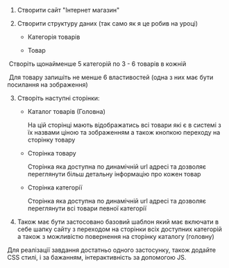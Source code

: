1. Створити сайт "Інтернет магазин"

2. Створити структуру даних (так само як я це робив на уроці)

   - Категорія товарів

   - Товар


​	Створіть щонайменше 5 категорій по 3 - 6 товарів в кожній

​	Для товару запишіть не менше 6 властивостей (одна з них має бути посилання на зображення)

3. Створіть наступні сторінки:

   - Каталог товарів (Головна)

     На цій сторінці мають відображатись всі товари які є в системі з їх назвами ціною та зображенням а також кнопкою переходу на сторінку товару


   - Сторінка товару 

     Сторінка яка доступна по динамічній url адресі та дозволяє переглянути більш детальну інформацію про кожен товар


   - Сторінка категорії

     Сторінка яка доступна по динамічній url адресі  та дозволяє переглянути всі товари певної категорії

4. Також має бути застосовано базовий шаблон який має включати в себе шапку сайту з переходом на сторінки всіх доступних категорій а також з можливістю повернення на сторінку каталогу (головну)

Для реалізації завдання достатньо одного застосунку, також додайте CSS стилі, і за бажанням, інтерактивніcть за допомогою JS. 